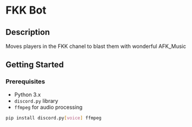 # FKK Bot

## Description

Moves players in the FKK chanel to blast them with wonderful AFK_Music

## Getting Started

### Prerequisites

- Python 3.x
- `discord.py` library
- `ffmpeg` for audio processing

```bash
pip install discord.py[voice] ffmpeg
```
